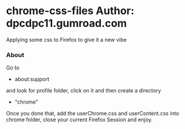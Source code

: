 # chrome-css-files Author: dpcdpc11.gumroad.com
Applying some css to Firefox to give it a new vibe

### About
Go to 

- about:support

and look for profile folder, click on it and then create a directory

- "chrome"

Once you done that, add the userChrome.css and userContent.css into chrome folder, close your current Firefox Session and enjoy.
